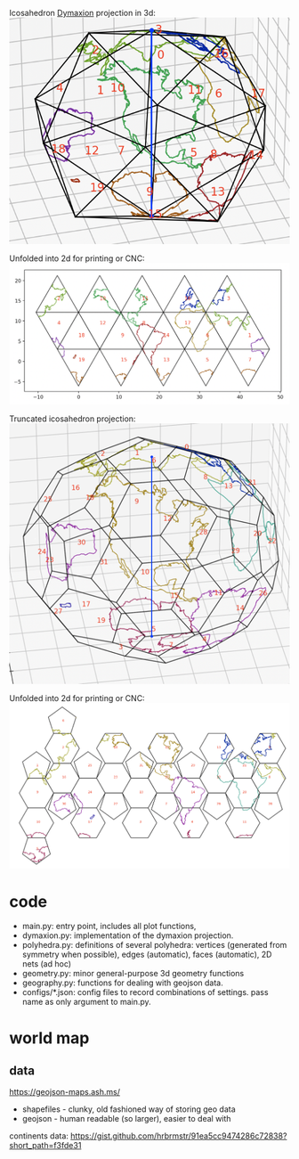 
Icosahedron [Dymaxion](https://en.wikipedia.org/wiki/Dymaxion_map) projection in 3d:
![Icosahedron Dymaxion 3D](images/icosahedron-dymaxion-3d.png)

Unfolded into 2d for printing or CNC:
![Icosahedron Dymaxion 2D](images/icosahedron-dymaxion-2d.png)

Truncated icosahedron projection:
![Truncated Icosahedron Dymaxion 3D](images/truncated-icosahedron-dymaxion-3d.png)

Unfolded into 2d for printing or CNC:
![Truncated Icosahedron Dymaxion 2D](images/truncated-icosahedron-dymaxion-2d.png)


# code
- main.py: entry point, includes all plot functions,
- dymaxion.py: implementation of the dymaxion projection.
- polyhedra.py: definitions of several polyhedra: vertices (generated from symmetry when possible), edges (automatic), faces (automatic), 2D nets (ad hoc)
- geometry.py: minor general-purpose 3d geometry functions
- geography.py: functions for dealing with geojson data.
- configs/*.json: config files to record combinations of settings. pass name as only argument to main.py.


# world map

## data
https://geojson-maps.ash.ms/

- shapefiles - clunky, old fashioned way of storing geo data
- geojson - human readable (so larger), easier to deal with


continents data: https://gist.github.com/hrbrmstr/91ea5cc9474286c72838?short_path=f3fde31

